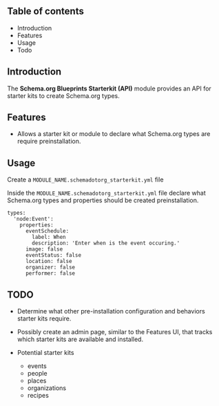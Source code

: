 Table of contents
-----------------

* Introduction
* Features
* Usage
* Todo


Introduction
------------

The **Schema.org Blueprints Starterkit (API)** module provides an API for 
starter kits to create Schema.org types.


Features
--------

- Allows a starter kit or module to declare what Schema.org types are require
  preinstallation.


Usage
-----

Create a `MODULE_NAME.schemadotorg_starterkit.yml` file

Inside the `MODULE_NAME.schemadotorg_starterkit.yml` file declare what 
Schema.org types and properties should be created preinstallation.

```
types:
  'node:Event':
    properties:
      eventSchedule:
        label: When
        description: 'Enter when is the event occuring.'
      image: false
      eventStatus: false
      location: false
      organizer: false
      performer: false
```


TODO
----

- Determine what other pre-installation configuration and behaviors 
  starter kits require.

- Possibly create an admin page, similar to the Features UI, that tracks 
  which starter kits are available and installed.  

- Potential starter kits
  - events
  - people
  - places
  - organizations
  - recipes
